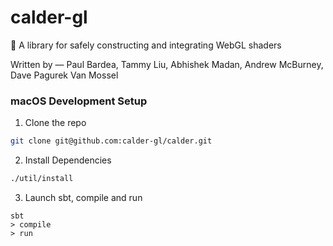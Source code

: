 # calder-gl
:art:  A library for safely constructing and integrating WebGL shaders

Written by &mdash; Paul Bardea, Tammy Liu, Abhishek Madan, Andrew McBurney, Dave Pagurek Van Mossel

### macOS Development Setup

1. Clone the repo
```bash
git clone git@github.com:calder-gl/calder.git
```

2. Install Dependencies
```bash
./util/install
```

3. Launch sbt, compile and run
```
sbt
> compile
> run
```
